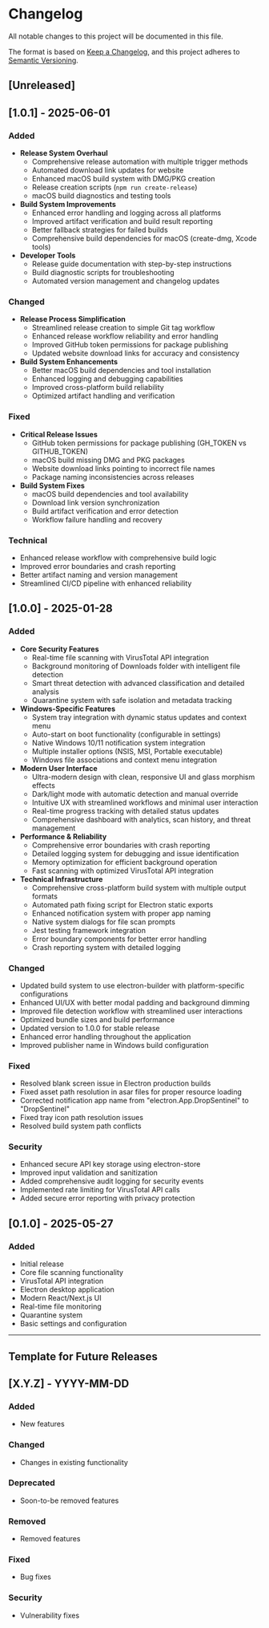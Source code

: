 # Changelog

All notable changes to this project will be documented in this file.

The format is based on [Keep a Changelog](https://keepachangelog.com/en/1.0.0/),
and this project adheres to [Semantic Versioning](https://semver.org/spec/v2.0.0.html).

## [Unreleased]

## [1.0.1] - 2025-06-01

### Added
- **Release System Overhaul**
  - Comprehensive release automation with multiple trigger methods
  - Automated download link updates for website
  - Enhanced macOS build system with DMG/PKG creation
  - Release creation scripts (`npm run create-release`)
  - macOS build diagnostics and testing tools
- **Build System Improvements**
  - Enhanced error handling and logging across all platforms
  - Improved artifact verification and build result reporting
  - Better fallback strategies for failed builds
  - Comprehensive build dependencies for macOS (create-dmg, Xcode tools)
- **Developer Tools**
  - Release guide documentation with step-by-step instructions
  - Build diagnostic scripts for troubleshooting
  - Automated version management and changelog updates

### Changed
- **Release Process Simplification**
  - Streamlined release creation to simple Git tag workflow
  - Enhanced release workflow reliability and error handling
  - Improved GitHub token permissions for package publishing
  - Updated website download links for accuracy and consistency
- **Build System Enhancements**
  - Better macOS build dependencies and tool installation
  - Enhanced logging and debugging capabilities
  - Improved cross-platform build reliability
  - Optimized artifact handling and verification

### Fixed
- **Critical Release Issues**
  - GitHub token permissions for package publishing (GH_TOKEN vs GITHUB_TOKEN)
  - macOS build missing DMG and PKG packages
  - Website download links pointing to incorrect file names
  - Package naming inconsistencies across releases
- **Build System Fixes**
  - macOS build dependencies and tool availability
  - Download link version synchronization
  - Build artifact verification and error detection
  - Workflow failure handling and recovery

### Technical
- Enhanced release workflow with comprehensive build logic
- Improved error boundaries and crash reporting
- Better artifact naming and version management
- Streamlined CI/CD pipeline with enhanced reliability

## [1.0.0] - 2025-01-28

### Added
- **Core Security Features**
  - Real-time file scanning with VirusTotal API integration
  - Background monitoring of Downloads folder with intelligent file detection
  - Smart threat detection with advanced classification and detailed analysis
  - Quarantine system with safe isolation and metadata tracking
- **Windows-Specific Features**
  - System tray integration with dynamic status updates and context menu
  - Auto-start on boot functionality (configurable in settings)
  - Native Windows 10/11 notification system integration
  - Multiple installer options (NSIS, MSI, Portable executable)
  - Windows file associations and context menu integration
- **Modern User Interface**
  - Ultra-modern design with clean, responsive UI and glass morphism effects
  - Dark/light mode with automatic detection and manual override
  - Intuitive UX with streamlined workflows and minimal user interaction
  - Real-time progress tracking with detailed status updates
  - Comprehensive dashboard with analytics, scan history, and threat management
- **Performance & Reliability**
  - Comprehensive error boundaries with crash reporting
  - Detailed logging system for debugging and issue identification
  - Memory optimization for efficient background operation
  - Fast scanning with optimized VirusTotal API integration
- **Technical Infrastructure**
  - Comprehensive cross-platform build system with multiple output formats
  - Automated path fixing script for Electron static exports
  - Enhanced notification system with proper app naming
  - Native system dialogs for file scan prompts
  - Jest testing framework integration
  - Error boundary components for better error handling
  - Crash reporting system with detailed logging

### Changed
- Updated build system to use electron-builder with platform-specific configurations
- Enhanced UI/UX with better modal padding and background dimming
- Improved file detection workflow with streamlined user interactions
- Optimized bundle sizes and build performance
- Updated version to 1.0.0 for stable release
- Enhanced error handling throughout the application
- Improved publisher name in Windows build configuration

### Fixed
- Resolved blank screen issue in Electron production builds
- Fixed asset path resolution in asar files for proper resource loading
- Corrected notification app name from "electron.App.DropSentinel" to "DropSentinel"
- Fixed tray icon path resolution issues
- Resolved build system path conflicts

### Security
- Enhanced secure API key storage using electron-store
- Improved input validation and sanitization
- Added comprehensive audit logging for security events
- Implemented rate limiting for VirusTotal API calls
- Added secure error reporting with privacy protection

## [0.1.0] - 2025-05-27

### Added
- Initial release
- Core file scanning functionality
- VirusTotal API integration
- Electron desktop application
- Modern React/Next.js UI
- Real-time file monitoring
- Quarantine system
- Basic settings and configuration

---

## Template for Future Releases

## [X.Y.Z] - YYYY-MM-DD

### Added
- New features

### Changed
- Changes in existing functionality

### Deprecated
- Soon-to-be removed features

### Removed
- Removed features

### Fixed
- Bug fixes

### Security
- Vulnerability fixes
